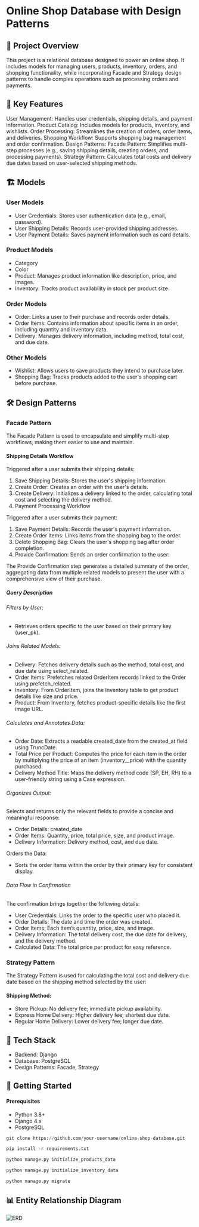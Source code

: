 # Online Shop Database with Design Patterns

## 📖 Project Overview

This project is a relational database designed to power an online shop. It includes models for managing users, products, inventory, orders, and shopping functionality, while incorporating Facade and Strategy design patterns to handle complex operations such as processing orders and payments.

## 🌟 Key Features
User Management: Handles user credentials, shipping details, and payment information.
Product Catalog: Includes models for products, inventory, and wishlists.
Order Processing: Streamlines the creation of orders, order items, and deliveries.
Shopping Workflow: Supports shopping bag management and order confirmation.
Design Patterns:
Facade Pattern: Simplifies multi-step processes (e.g., saving shipping details, creating orders, and processing payments).
Strategy Pattern: Calculates total costs and delivery due dates based on user-selected shipping methods.

## 🏗️ Models
### User Models
- User Credentials: Stores user authentication data (e.g., email, password).
- User Shipping Details: Records user-provided shipping addresses.
- User Payment Details: Saves payment information such as card details.
### Product Models
- Category
- Color
- Product: Manages product information like description, price, and images.
- Inventory: Tracks product availability in stock per product size.
### Order Models
- Order: Links a user to their purchase and records order details.
- Order Items: Contains information about specific items in an order, including quantity and inventory data.
- Delivery: Manages delivery information, including method, total cost, and due date.
### Other Models
- Wishlist: Allows users to save products they intend to purchase later.
- Shopping Bag: Tracks products added to the user's shopping cart before purchase.
## 🛠️ Design Patterns
### Facade Pattern
The Facade Pattern is used to encapsulate and simplify multi-step workflows, making them easier to use and maintain.

#### Shipping Details Workflow
Triggered after a user submits their shipping details:

1. Save Shipping Details: Stores the user's shipping information.
2. Create Order: Creates an order with the user's details.
3. Create Delivery: Initializes a delivery linked to the order, calculating total cost and selecting the delivery method.
4. Payment Processing Workflow

Triggered after a user submits their payment:

1. Save Payment Details: Records the user's payment information.
2. Create Order Items: Links items from the shopping bag to the order.
3. Delete Shopping Bag: Clears the user's shopping bag after order completion.
4. Provide Confirmation: Sends an order confirmation to the user:

The Provide Confirmation step generates a detailed summary of the order, aggregating data from multiple related models to present the user with a comprehensive view of their purchase.

##### Query Description

###### Filters by User:
- Retrieves orders specific to the user based on their primary key (user_pk).
  
###### Joins Related Models:
- Delivery: Fetches delivery details such as the method, total cost, and due date using select_related.
- Order Items: Prefetches related OrderItem records linked to the Order using prefetch_related.
- Inventory: From OrderItem, joins the Inventory table to get product details like size and price.
- Product: From Inventory, fetches product-specific details like the first image URL.
  
###### Calculates and Annotates Data:
- Order Date: Extracts a readable created_date from the created_at field using TruncDate.
- Total Price per Product: Computes the price for each item in the order by multiplying the price of an item (inventory__price) with the quantity purchased.
- Delivery Method Title: Maps the delivery method code (SP, EH, RH) to a user-friendly string using a Case expression.

###### Organizes Output:
Selects and returns only the relevant fields to provide a concise and meaningful response:
- Order Details: created_date
- Order Items: Quantity, price, total price, size, and product image.
- Delivery Information: Delivery method, cost, and due date.
  
Orders the Data:
- Sorts the order items within the order by their primary key for consistent display.

######  Data Flow in Confirmation
The confirmation brings together the following details:

- User Credentials: Links the order to the specific user who placed it.
- Order Details: The date and time the order was created.
- Order Items: Each item’s quantity, price, size, and image.
- Delivery Information: The total delivery cost, the due date for delivery, and the delivery method.
- Calculated Data: The total price per product for easy reference.

### Strategy Pattern
The Strategy Pattern is used for calculating the total cost and delivery due date based on the shipping method selected by the user:

#### Shipping Method:
- Store Pickup: No delivery fee; immediate pickup availability.
- Express Home Delivery: Higher delivery fee; shortest due date.
- Regular Home Delivery: Lower delivery fee; longer due date.

## 🧰 Tech Stack
- Backend: Django
- Database: PostgreSQL
- Design Patterns: Facade, Strategy

## 🔗 Getting Started
#### Prerequisites
- Python 3.8+
- Django 4.x
- PostgreSQL

``` python
git clone https://github.com/your-username/online-shop-database.git
```

``` python
pip install -r requirements.txt
```

``` python
python manage.py initialize_products_data
```

``` python
python manage.py initialize_inventory_data
```

``` python
python manage.py migrate
```
## 📊 Entity Relationship Diagram

![ERD](https://github.com/user-attachments/assets/6983d71c-1f3c-4c74-a3ba-a3d75018ef76)
